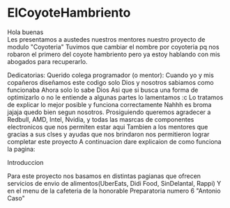 # ElCoyoteHambriento
Hola buenas <br>
Les presentamos a austedes nuestros mentores nuestro proyecto de modulo "Coyoteria" 
Tuvimos que cambiar el nombre por coyoteria pq nos robaron el primero del coyote hambriento pero ya estoy hablando con mis abogados para recuperarlo.

Dedicatorias:
Querido colega programador (o mentor):
Cuando yo y mis copañeros diseñamos este codigo solo Dios y nosotros sabiamos como funcionaba
Ahora solo lo sabe Dios
Asi que si busca una forma de optimizarlo o no le entiende a algunas partes lo lamentamos :c
Lo tratamos de explicar lo mejor posible y funciona correctamente 
Nahhh es broma jajaja quedo bien segun nosotros.
Prosiguiendo queremos agradecer a Redbull, AMD, Intel, Nvidia, y todas las masrcas de componentes electronicos que nos permiten estar aqui
Tambien a los mentores que gracias a sus clses y ayudas que nos brindaron nos permitieron lograr completar este proyecto
A continuacion dare explicaion de como funciona la pagina:


Introduccion

Para este proyecto nos basamos en distintas pagianas que ofrecen servicios de envio de alimentos(UberEats, Didi Food, SinDelantal, Rappi)
Y en el menu de la cafeteria de la honorable Preparatoria numero 6 "Antonio Caso"
